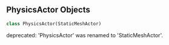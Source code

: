 ## PhysicsActor Objects

```python
class PhysicsActor(StaticMeshActor)
```

deprecated: 'PhysicsActor' was renamed to 'StaticMeshActor'.

<a id="unreal.InteractiveFoliageActor"></a>